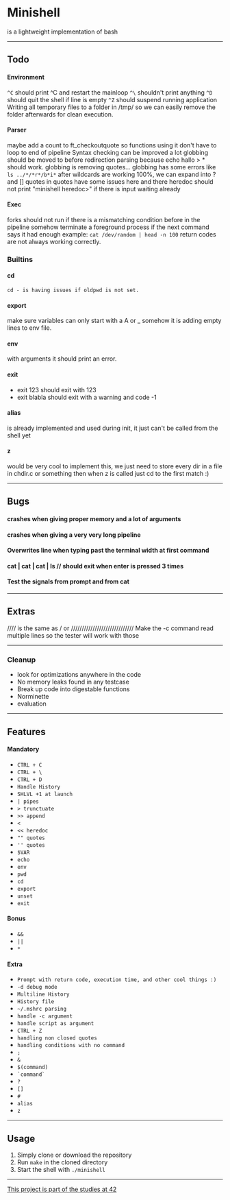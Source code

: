 # Minishell
is a lightweight implementation of bash

---
## Todo
#### Environment
```^C``` should print ^C and restart the mainloop
```^\``` shouldn't print anything
```^D``` should quit the shell if line is empty
```^Z``` should suspend running application
Writing all temporary files to a folder in /tmp/ so we can easily remove the folder afterwards for clean execution.



#### Parser
maybe add a count to ft_checkoutquote so functions using it don't have to loop to end of pipeline
Syntax checking can be improved a lot
globbing should be moved to before redirection parsing because echo hallo > * should work.
globbing is removing quotes...
globbing has some errors like ```ls ../*/*r*/b*i*```
after wildcards are working 100%, we can expand into ? and []
quotes in quotes have some issues here and there
heredoc should not print "minishell heredoc>" if there is input waiting already

#### Exec
forks should not run if there is a mismatching condition before in the pipeline
somehow terminate a foreground process if the next command says it had enough example: ```cat /dev/random | head -n 100```
return codes are not always working correctly.

### Builtins
#### cd
```cd - is having issues if oldpwd is not set.```
#### export
make sure variables can only start with a A or _
somehow it is adding empty lines to env file.
#### env
with arguments it should print an error.
#### exit
- exit 123 should exit with 123
- exit blabla should exit with a warning and code -1
#### alias
is already implemented and used during init, it just can't be called from the shell yet
#### z
would be very cool to implement this, we just need to store every dir in a file in chdir.c or something
then when z is called just cd to the first match :)

---
## Bugs
#### crashes when giving proper memory and a lot of arguments
#### crashes when giving a very very long pipeline
#### Overwrites line when typing past the terminal width at first command
#### cat | cat | cat | ls // should exit when enter is pressed 3 times
#### Test the signals from prompt and from cat
---
## Extras
//// is the same as / or /////////////////////////////
Make the -c command read multiple lines so the tester will work with those

---
### Cleanup
- look for optimizations anywhere in the code
- No memory leaks found in any testcase
- Break up code into digestable functions
- Norminette
- evaluation

---
## Features
#### Mandatory
- ```CTRL + C```
- ```CTRL + \```
- ```CTRL + D```
- ```Handle History```
- ```SHLVL +1 at launch```
- ```| pipes```
- ```> trunctuate```
- ```>> append```
- ```<```
- ```<< heredoc```
- ```"" quotes```
- ```'' quotes```
- ```$VAR```
- ```echo```
- ```env```
- ```pwd```
- ```cd```
- ```export```
- ```unset```
- ```exit```
#### Bonus
- ```&&```
- ```||```
- ```*```
#### Extra
- ```Prompt with return code, execution time, and other cool things :)```
- ```-d debug mode```
- ```Multiline History```
- ```History file```
- ```~/.mshrc parsing```
- ```handle -c argument```
- ```handle script as argument```
- ```CTRL + Z```
- ```handling non closed quotes```
- ```handling conditions with no command```
- ```;```
- ```&```
- ```$(command)```
- ``` `command` ```
- ```?```
- ```[]```
- ```#```
- ```alias```
- ```z```

---
## Usage
1. Simply clone or download the repository
2. Run `make` in the cloned directory
3. Start the shell with `./minishell`

---
[This project is part of the studies at 42](https://42.fr/en/homepage/)
